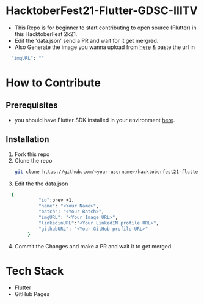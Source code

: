 # HacktoberFest21-Flutter-GDSC-IIITV
 - This Repo is for beginner to start contributing to open source (Flutter) in this HacktoberFest 2k21.
 -  Edit the 'data.json' send a PR and wait for it get mergred.
 -  Also Generate the image you wanna upload from [here](https://imgur.com/upload) & paste the url in 
  ```sh
    "imgURL": ""
  ```

# How to Contribute 
  ## Prerequisites

- you should have Flutter SDK installed in your environment [here](https://flutter.dev/docs/get-started/install).

## Installation

1. Fork this repo
2. Clone the repo
   ```sh
   git clone https://github.com/<your-username>/hacktoberfest21-flutter-gdsc-iiitv
   ```
3. Edit the the data.json
```sh
  {
            "id":prev +1,
            "name": "<Your Name>",
            "batch": "<Your Batch>",
            "imgURL": "<Your Image URL>",
            "linkedinURL":"<Your LinkedIN profile URL>",
            "githubURL": "<Your GitHub profile URL>"
        }
   ```
 4. Commit the Changes and make a PR and wait it to get merged

# Tech Stack
  - Flutter
  - GitHub Pages
   
